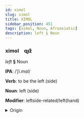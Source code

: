 ```yaml
---
id: ximol
slug: ximol
title: XİMOL
sidebar_position: 451
tags: [ximol, Noun, Afroasiatic]
description: left § Noun
---
```


### ximol&emsp;<span kind="abugida">ɋɟƶ͊</span>

*left* **§** Noun

**IPA**: /ˈʃi.mɑl/

**Verb**: to be the left (side)

**Noun**: left (side)

**Modifier**: leftside-related/left(hand)

<details>
    <summary>Origin</summary>
    Arabic شِمَال šimāl /ʃi.maːl/<br/>
    <em>Afroasiatic Language Family</em>
</details>
